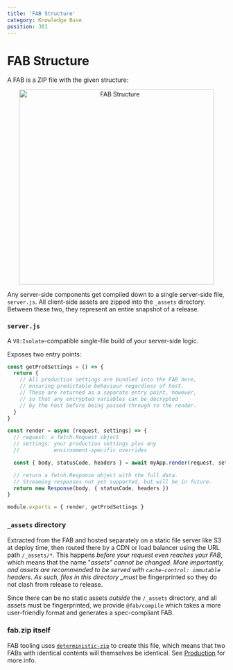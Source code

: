 ```yaml
---
title: 'FAB Structure'
category: Knowledge Base
position: 301
---
```


# FAB Structure

A FAB is a ZIP file with the given structure:

<p align="center">
  <img
    width="450px"
    max-width="100%"
    alt="FAB Structure"
    src="https://user-images.githubusercontent.com/23264/64143562-f9333180-ce53-11e9-9058-4d1d961a1d35.png"
  />
</p>

Any server-side components get compiled down to a single server-side file, `server.js`. All client-side assets are zipped into the `_assets` directory. Between these two, they represent an entire snapshot of a release.

### `server.js`

A `V8:Isolate`-compatible single-file build of your server-side logic.

Exposes two entry points:

```js
const getProdSettings = () => {
  return {
    // All production settings are bundled into the FAB here,
    // ensuring predictable behaviour regardless of host.
    // These are returned as a separate entry point, however,
    // so that any encrypted variables can be decrypted
    // by the host before being passed through to the render.
  }
}

const render = async (request, settings) => {
  // request: a fetch.Request object
  // settings: your production settings plus any
  //           environment-specific overrides

  const { body, statusCode, headers } = await myApp.render(request, settings)

  // return a fetch.Response object with the full data.
  // Streaming responses not yet supported, but will be in future.
  return new Response(body, { statusCode, headers })
}

module.exports = { render, getProdSettings }
```

### `_assets` directory

Extracted from the FAB and hosted separately on a static file server like S3 at deploy time, then routed there by a CDN or load balancer using the URL path `/_assets/*`. This happens _before your request even reaches your FAB_, which means that the name "_assets" cannot be changed. More importantly, and assets are recommended to be served with `cache-control: immutable` headers. As such, files in this directory \_must_ be fingerprinted so they do not clash from release to release.

Since there can be no static assets _outside_ the `/_assets` directory, and all assets must be fingerprinted, we provide `@fab/compile` which takes a more user-friendly format and generates a spec-compliant FAB.

### fab.zip itself

FAB tooling uses [`deterministic-zip`](https://npm.im/deterministic-zip) to create this file, which means that two FABs with identical contents will themselves be identical. See [Production](/kb/production) for more info.
